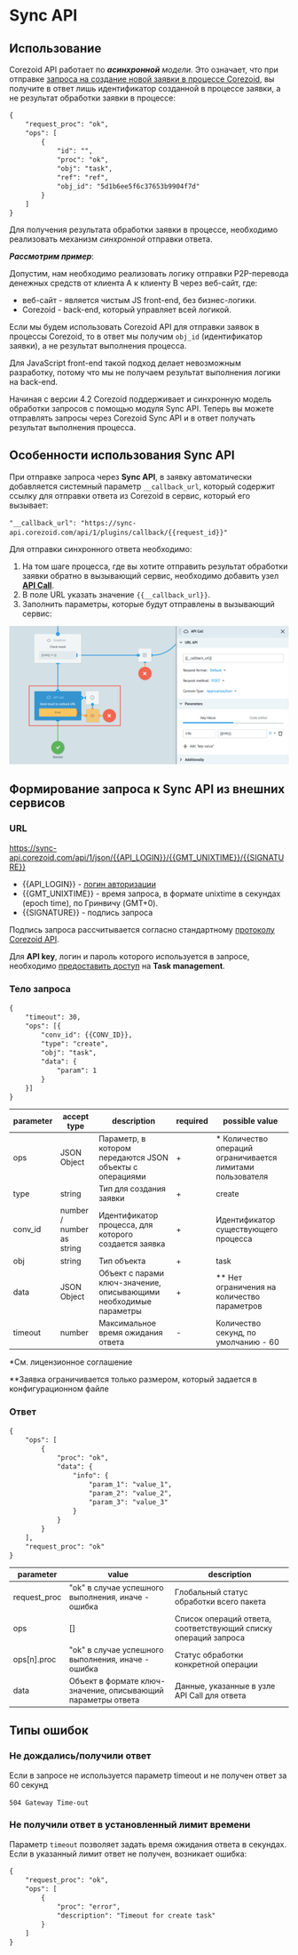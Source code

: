# Sync API

## Использование

Corezoid API работает по _**асинхронной** модели_. Это означает, что при отправке [запроса на создание новой заявки в процессе Corezoid](https://doc.corezoid.com/ru/api/v1/upload-modify.html#сreate), вы получите в ответ лишь идентификатор созданной в процессе заявки, а не результат обработки заявки в процессе:
```
{
    "request_proc": "ok",
    "ops": [
        {
            "id": "",
            "proc": "ok",
            "obj": "task",
            "ref": "ref",
            "obj_id": "5d1b6ee5f6c37653b9904f7d"
        }
    ]
}
```

Для получения результата обработки заявки в процессе, необходимо реализовать механизм _*синхронной*_ отправки ответа.

_**Рассмотрим пример**_:

Допустим, нам необходимо реализовать логику отправки P2P-перевода денежных средств от клиента A к клиенту B через веб-сайт, где:
* веб-сайт - является чистым JS front-end, без бизнес-логики.
* Corezoid - back-end, который управляет всей логикой.

Если мы будем использовать Corezoid API для отправки заявок в процессы Corezoid, то в ответ мы получим `obj_id` (идентификатор заявки), а не результат выполнения процесса.

Для JavaScript front-end такой подход делает невозможным разработку, потому что мы не получаем результат выполнения логики на back-end.

Начиная с версии 4.2 Corezoid поддерживает и синхронную модель обработки запросов с помощью модуля Sync API. Теперь вы можете отправлять запросы через Corezoid Sync API и в ответ получать результат выполнения процесса.

## Особенности использования Sync API

При отправке запроса через **Sync API**, в заявку автоматически добавляется системный параметр `__callback_url`, который содержит ссылку для отправки ответа из Corezoid в сервис, который его вызывает:

`"__callback_url": "https://sync-api.corezoid.com/api/1/plugins/callback/{{request_id}}"`

Для отправки синхронного ответа необходимо:
1. На том шаге процесса, где вы хотите отправить результат обработки заявки обратно в вызывающий сервис, необходимо добавить узел [**API Call**](https://doc.corezoid.com/ru/interface/nodes/api/).
2. В поле URL указать значение `{{__callback_url}}`.
3. Заполнить параметры, которые будут отправлены в вызывающий сервис:

![img](img/sync_api_callbackurl.png)

## Формирование запроса к Sync API из внешних сервисов

### URL

https://sync-api.corezoid.com/api/1/json/{{API_LOGIN}}/{{GMT_UNIXTIME}}/{{SIGNATURE}}

* {{API_LOGIN}} - [логин авторизации](https://doc.corezoid.com/ru/interface/users_groups.html#api-keys)
* {{GMT_UNIXTIME}} - время запроса, в формате unixtime в секундах (epoch time), по Гринвичу (GMT+0).
* {{SIGNATURE}} - подпись запроса

Подпись запроса рассчитывается согласно стандартному [протоколу Corezoid API](https://doc.corezoid.com/ru/api/v1/spec.html).

Для **API key**, логин и пароль которого используется в запросе, необходимо [предоставить доступ](https://doc.corezoid.com/ru/interface/users_groups.html#предоставление-доступа-к-объекту) на **Task management**.


### Тело запроса

```
{
    "timeout": 30,
    "ops": [{
        "conv_id": {{CONV_ID}},
        "type": "create",
        "obj": "task",
        "data": {
            "param": 1
        }
    }]
}
```

| parameter | accept type | description | required | possible value |
| --- | --- | --- | --- | --- |
| ops| JSON Object | Параметр, в котором передаются JSON объекты с операциями | + | * Количество операций ограничивается лимитами пользователя |
| type | string | Тип для создания заявки | + | create |
| conv_id | number / number as string | Идентификатор процесса, для которого создается заявка | + | Идентификатор существующего процесса |
| obj | string | Тип объекта | + | task |
| data | JSON Object | Объект с парами ключ-значение, описывающими необходимые параметры | + | ** Нет ограничения на количество параметров |
| timeout | number | Максимальное время ожидания ответа | - | Количество секунд, по умолчанию - 60 |


*См. лицензионное соглашение

**Заявка ограничивается только размером, который задается в конфигурационном файле

### Ответ

```
{
    "ops": [
        {
            "proc": "ok",
            "data": {
                "info": {
                    "param_1": "value_1",
                    "param_2": "value_2",
                    "param_3": "value_3"
                }
            }
        }
    ],
    "request_proc": "ok"
}
```

| parameter | value | description |
| --- | --- | --- |
| request_proc | "ok" в случае успешного выполнения, иначе - ошибка |Глобальный статус обработки всего пакета |
| ops | [] |Список операций ответа, соответствующий списку операций запроса |
| ops\[n\].proc | "ok" в случае успешного выполнения, иначе - ошибка |Статус обработки конкретной операции |
| data | Объект в формате ключ-значение, описывающий параметры ответа | Данные, указанные в узле API Call для ответа |


## Типы ошибок

### Не дождались/получили ответ
Если в запросе не используется параметр timeout и не получен ответ за 60 секунд

`504 Gateway Time-out`

### Не получили ответ в установленный лимит времени
Параметр `timeout` позволяет задать время ожидания ответа в секундах. Если в указанный лимит ответ не получен, возникает ошибка:

```
{
    "request_proc": "ok",
    "ops": [
        {
            "proc": "error",
            "description": "Timeout for create task"
        }
    ]
}
```